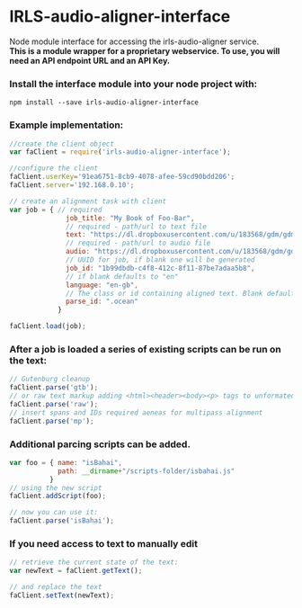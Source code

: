 # IRLS-audio-aligner-interface
Node module interface for accessing the irls-audio-aligner service.  
**This is a module wrapper for a proprietary webservice. To use, you will need an API endpoint URL and an API Key.**

 

### Install the interface module into your node project with:
``` 
npm install --save irls-audio-aligner-interface
```

### Example implementation:
``` Javascript
//create the client object
var faClient = require('irls-audio-aligner-interface');

//configure the client 
faClient.userKey='91ea6751-8cb9-4078-afee-59cd90bdd206';
faClient.server='192.168.0.10';

// create an alignment task with client
var job = { // required
              job_title: "My Book of Foo-Bar",
              // required - path/url to text file
              text: "https://dl.dropboxusercontent.com/u/183568/gdm/gdm.html",
              // required - path/url to audio file
              audio: "https://dl.dropboxusercontent.com/u/183568/gdm/gdm.ogg", 
              // UUID for job, if blank one will be generated
              job_id: "1b99dbdb-c4f8-412c-8f11-87be7adaa5b8",
              // if blank defaults to "en"
              language: "en-gb",              
              // The class or id containing aligned text. Blank defaults to "body"
              parse_id: ".ocean" 
            }

faClient.load(job);   
``` 

### After a job is loaded a series of existing scripts can be run on the text:
``` Javascript
// Gutenburg cleanup
faClient.parse('gtb');
// or raw text markup adding <html><header><body><p> tags to unformated text
faClient.parse('raw');
// insert spans and IDs required aeneas for multipass alignment
faClient.parse('mp');

```

### Additional parcing scripts can be added. 
``` Javascript
var foo = { name: "isBahai",
            path: __dirname+"/scripts-folder/isbahai.js"
          }
// using the new script         
faClient.addScript(foo);

// now you can use it:
faClient.parse('isBahai');
```

### If you need access to text to manually edit
``` Javascript
// retrieve the current state of the text:
var newText = faClient.getText();

// and replace the text
faClient.setText(newText);
``` 


